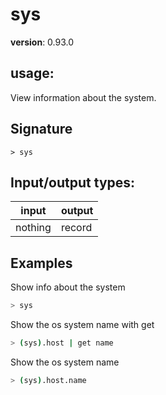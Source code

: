 # sys

**version**: 0.93.0

## **usage**:

View information about the system.

## Signature

`> sys `

## Input/output types:

| input   | output |
| ------- | ------ |
| nothing | record |

## Examples

Show info about the system

```bash
> sys
```

Show the os system name with get

```bash
> (sys).host | get name
```

Show the os system name

```bash
> (sys).host.name
```
